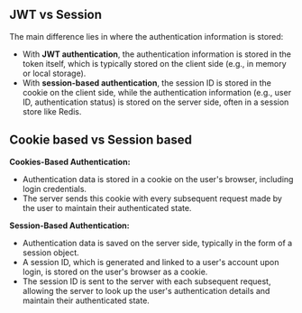 
## JWT vs Session
The main difference lies in where the authentication information is stored:
 - With __JWT authentication__, the authentication information is stored in the token itself, which is typically stored on the client side (e.g., in memory or local storage).
 - With __session-based authentication__, the session ID is stored in the cookie on the client side, while the authentication information (e.g., user ID, authentication status) is stored on the server side, often in a session store like Redis.

## Cookie based vs Session based
__Cookies-Based Authentication:__ 
 - Authentication data is stored in a cookie on the user's browser, including login credentials.
 - The server sends this cookie with every subsequent request made by the user to maintain their authenticated state.
   
__Session-Based Authentication:__
 - Authentication data is saved on the server side, typically in the form of a session object.
 - A session ID, which is generated and linked to a user's account upon login, is stored on the user's browser as a cookie.
 - The session ID is sent to the server with each subsequent request, allowing the server to look up the user's authentication details and maintain their authenticated state.


 
